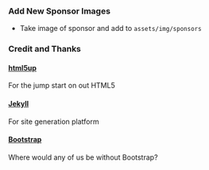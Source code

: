 ### Add New Sponsor Images
 - Take image of sponsor and add to `assets/img/sponsors`

### Credit and Thanks
#### [html5up](https://html5up.net/license)
For the jump start on out HTML5
#### [Jekyll](https://jekyllrb.com/)
For site generation platform
#### [Bootstrap](https://getbootstrap.com/)
Where would any of us be without Bootstrap?
